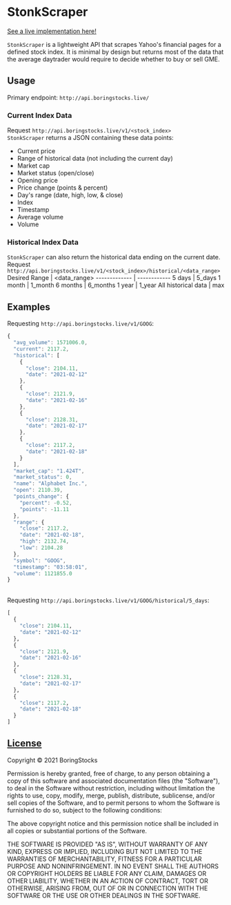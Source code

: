 # __StonkScraper__
[See a live implementation here!](https://boringstocks.live/)

`StonkScraper` is a lightweight API that scrapes Yahoo's financial pages for a defined stock index. It is minimal by design but returns most of the data that the average daytrader would require to decide whether to buy or sell GME.

## Usage

Primary endpoint: `http://api.boringstocks.live/`

### Current Index Data
Request `http://api.boringstocks.live/v1/<stock_index>`<br>
`StonkScraper` returns a JSON containing these data points:
  - Current price
  - Range of historical data (not including the current day)
  - Market cap
  - Market status (open/close)
  - Opening price
  - Price change (points & percent)
  - Day's range (date, high, low, & close)
  - Index
  - Timestamp
  - Average volume
  - Volume

### Historical Index Data
`StonkScraper` can also return the historical data ending on the current date.<br>
Request `http://api.boringstocks.live/v1/<stock_index>/historical/<data_range>`
Desired Range | <data_range>
------------- | ------------
5 days | 5_days
1 month | 1_month
6 months | 6_months
1 year | 1_year
All historical data | max

## Examples
Requesting `http://api.boringstocks.live/v1/GOOG`:
```javascript
{
  "avg_volume": 1571006.0, 
  "current": 2117.2, 
  "historical": [
    {
      "close": 2104.11, 
      "date": "2021-02-12"
    }, 
    {
      "close": 2121.9, 
      "date": "2021-02-16"
    }, 
    {
      "close": 2128.31, 
      "date": "2021-02-17"
    }, 
    {
      "close": 2117.2, 
      "date": "2021-02-18"
    }
  ], 
  "market_cap": "1.424T", 
  "market_status": 0, 
  "name": "Alphabet Inc.", 
  "open": 2110.39, 
  "points_change": {
    "percent": -0.52, 
    "points": -11.11
  }, 
  "range": {
    "close": 2117.2, 
    "date": "2021-02-18", 
    "high": 2132.74, 
    "low": 2104.28
  }, 
  "symbol": "GOOG", 
  "timestamp": "03:58:01", 
  "volume": 1121855.0
}
```
<br>Requesting `http://api.boringstocks.live/v1/GOOG/historical/5_days`:
```python
[
  {
    "close": 2104.11, 
    "date": "2021-02-12"
  }, 
  {
    "close": 2121.9, 
    "date": "2021-02-16"
  }, 
  {
    "close": 2128.31, 
    "date": "2021-02-17"
  }, 
  {
    "close": 2117.2, 
    "date": "2021-02-18"
  }
]
```

## [License](https://github.com/BoringStocks/StonkScraper/blob/dev/LICENSE)
Copyright © 2021 BoringStocks

Permission is hereby granted, free of charge, to any person obtaining a copy
of this software and associated documentation files (the "Software"), to deal
in the Software without restriction, including without limitation the rights
to use, copy, modify, merge, publish, distribute, sublicense, and/or sell
copies of the Software, and to permit persons to whom the Software is
furnished to do so, subject to the following conditions:

The above copyright notice and this permission notice shall be included in all
copies or substantial portions of the Software.

THE SOFTWARE IS PROVIDED "AS IS", WITHOUT WARRANTY OF ANY KIND, EXPRESS OR
IMPLIED, INCLUDING BUT NOT LIMITED TO THE WARRANTIES OF MERCHANTABILITY,
FITNESS FOR A PARTICULAR PURPOSE AND NONINFRINGEMENT. IN NO EVENT SHALL THE
AUTHORS OR COPYRIGHT HOLDERS BE LIABLE FOR ANY CLAIM, DAMAGES OR OTHER
LIABILITY, WHETHER IN AN ACTION OF CONTRACT, TORT OR OTHERWISE, ARISING FROM,
OUT OF OR IN CONNECTION WITH THE SOFTWARE OR THE USE OR OTHER DEALINGS IN THE
SOFTWARE.
